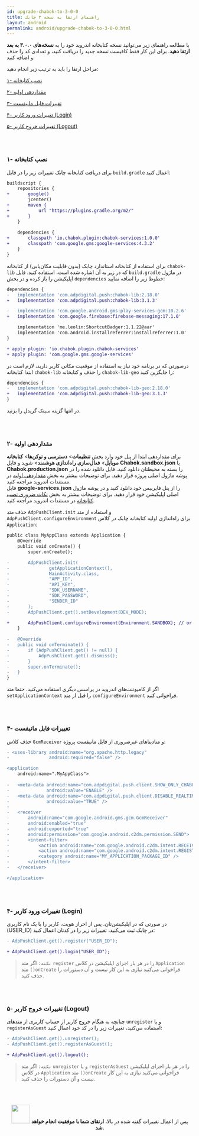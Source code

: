 ```yaml
---
id: upgrade-chabok-to-3-0-0
title: راهنمای ارتقا به نسخه ۳ چابک
layout: android
permalink: android/upgrade-chabok-to-3-0-0.html
---
```


با مطالعه راهنمای زیر می‌توانید نسخه کتابخانه اندروید خود را به **نسخه‌های ۳.۰.۰ به بعد ارتقا دهید**. برای این کار فقط کافیست نسخه جدید را دریافت کنید، و تعدادی کد را حذف و اضافه کنید.

مراحل ارتقا را باید به ترتیب زیر انجام دهید:

[۱- نصب کتابخانه](/android/upgrade-chabok-to-3-0-0.html#۱--نصب-کتابخانه)

[۲- مقداردهی اولیه](/android/upgrade-chabok-to-3-0-0.html#۲--مقداردهی-اولیه)

[۳- تغییرات فایل مانیفست](/android/upgrade-chabok-to-3-0-0.html#۳--تغییرات-فایل-مانیفست)

[۴- تغییرات ورود کاربر (Login)](/android/upgrade-chabok-to-3-0-0.html#۴--تغییرات-ورود-کاربر-login)

[۵- تغییرات خروج کاربر (Logout)](/android/upgrade-chabok-to-3-0-0.html#۵--تغییرات-خروج-کاربر-logout)

<br><br>

### ۱- نصب کتابخانه

برای دریافت کتابخانه چابک تغییرات زیر را در فایل `build.gradle` اعمال کنید:

```diff
buildscript {
    repositories {
+       google()
        jcenter()
+       maven {
+           url "https://plugins.gradle.org/m2/" 
+       }
    }
    
    dependencies {    
+       classpath 'io.chabok.plugin:chabok-services:1.0.0'
+       classpath 'com.google.gms:google-services:4.3.2'
    }
}
```

برای استفاده از کتابخانه استاندارد چابک (بدون قابلیت مکان‌یابی) از کتابخانه `chabok-lib` که در زیر به آن اشاره‌ شده است، استفاده کنید.
فایل `build.gradle` در ماژول اپلیکیشن را باز کرده و در بخش `dependencies` خطوط زیر را اضافه نمایید:

```diff
dependencies {
-   implementation 'com.adpdigital.push:chabok-lib:2.18.0'
+   implementation 'com.adpdigital.push:chabok-lib:3.1.3'

-   implementation 'com.google.android.gms:play-services-gcm:10.2.6'
+   implementation 'com.google.firebase:firebase-messaging:17.1.0'

    implementation 'me.leolin:ShortcutBadger:1.1.22@aar'
    implementation 'com.android.installreferrer:installreferrer:1.0'
}

+ apply plugin: 'io.chabok.plugin.chabok-services'
+ apply plugin: 'com.google.gms.google-services'
```

درصورتی که در برنامه خود نیاز به استفاده از موقعیت مکانی کاربر دارید، لازم است در ابتدا کتابخانه `chabok-lib` را حذف و کتابخانه `chabok-lib-geo` را جایگزین کنید:

```diff
dependencies {
-   implementation 'com.adpdigital.push:chabok-lib-geo:2.18.0'
+   implementation 'com.adpdigital.push:chabok-lib-geo:3.1.3'
}
```

در انتها گزینه سینک گریدل را بزنید.

<br><br>

### ۲- مقداردهی اولیه

برای مقداردهی ابتدا از پنل خود وارد بخش **تنظیمات**> **دسترسی و توکن‌ها**> **کتابخانه موبایل**> **فعال‌سازی راه‌اندازی هوشمند**> شوید و فایل **Chabok.sandbox.json** یا **Chabok.production.json** را بسته به محیطتان دانلود کنید. 
فایل دانلود شده را در پوشه ماژول اصلی پروژه قرار دهید. 
برای توضیحات بیشتر به بخش [مقداردهی اولیه](/android/sdk-setup.html#۲--مقداردهی-اولیه-initialize) در مستندات اندروید مراجعه کنید.
<br>
فایل **google-services.json** را از پنل فایربیس خود دانلود کنید و در پوشه ماژول اصلی اپلیکیشن خود قرار دهید. 
برای توضیحات بیشتر به بخش [نکات ضروری نصب کتابخانه](/android/sdk-setup.html#نکات-ضروری-نصب-کتابخانه) در مستندات اندروید مراجعه کنید.
<br>

حذف متد `AdpPushClient.init` و استفاده از متد `AdpPushClient.configureEnvironment` برای راه‌اندازی اولیه کتابخانه چابک در کلاس `Application`:

```diff
public class MyAppClass extends Application {
    @Override
    public void onCreate() {
        super.onCreate();  

-       AdpPushClient.init(
-               getApplicationContext(),
-               MainActivity.class,
-               "APP_ID",
-               "API_KEY",
-               "SDK_USERNAME",
-               "SDK_PASSWORD",
-               "SENDER_ID"
-       ); 
-       AdpPushClient.get().setDevelopment(DEV_MODE);

+       AdpPushClient.configureEnvironment(Environment.SANDBOX); // or PEODUCTION
    }
 
-   @Override
-   public void onTerminate() {
-       if (AdpPushClient.get() != null) {
-           AdpPushClient.get().dismiss();
-       }
-       super.onTerminate();
-   }
}
```

اگر از کامپوننت‌های اندروید در پراسس دیگری استفاده می‌کنید. حتما متد `setApplicationContext` را قبل از متد `configureEnvironment` فراخوانی کنید.

<br><br>

### ۳- تغییرات فایل مانیفست

حذف کلاس `GcmReceiver` و متادیتاهای غیرضروری از فایل مانیفست پروژه:

```diff
- <uses-library android:name="org.apache.http.legacy"
-               android:required="false" />   

<application
    android:name=".MyAppClass">
    
-   <meta-data android:name="com.adpdigital.push.client.SHOW_ONLY_CHABOK_NOTIFICATIONS"
-              android:value="ENABLE" />
-   <meta-data android:name="com.adpdigital.push.client.DISABLE_REALTIME"
-              android:value="TRUE" />
-
-   <receiver
-       android:name="com.google.android.gms.gcm.GcmReceiver"
-       android:enabled="true"
-       android:exported="true"
-       android:permission="com.google.android.c2dm.permission.SEND">
-       <intent-filter>
-           <action android:name="com.google.android.c2dm.intent.RECEIVE" />
-           <action android:name="com.google.android.c2dm.intent.REGISTRATION" />
-           <category android:name="MY_APPLICATION_PACKAGE_ID" />
-       </intent-filter>
-   </receiver>

</application>
```

<br><br>

### ۴- تغییرات ورود کاربر (Login)

در صورتی که در اپلیکیشن‌تان، پس از احراز هویت، کاربر را با یک نام کاربری (USER_ID) در چابک ثبت می‌کنید، تغییرات زیر را در کدتان اعمال کنید:

```diff
- AdpPushClient.get().register("USER_ID");

+ AdpPushClient.get().login("USER_ID"); 
```

> `نکته:` اگر متد `register` را در هر بار اجرای اپلیکیشن در کلاس `Application` متد `()onCreate` فراخوانی می‌کنید نیازی به این کار نیست و آن دستورات را حذف کنید.

<br><br>

### ۵- تغییرات خروج کاربر (Logout)

چنانچه به هنگام خروج کاربر از حساب کاربری از متدهای `unregister` و یا `registerAsGuest` استفاده می‌کنید، تغییرات زیر را در کد خود اعمال کنید:

```diff
- AdpPushClient.get().unregister();
- AdpPushClient.get().registerAsGuest();

+ AdpPushClient.get().logout();
```

> `نکته:` اگر متد `unregister` و یا `registerAsGuest` را در هر بار اجرای اپلیکیشن در کلاس `Application` متد `()onCreate` فراخوانی می‌کنید نیازی به این کار نیست و آن دستورات را حذف کنید.

<br><br>

<p style="text-align: center;">
    <img src="http://uupload.ir/files/l3ij_done.jpg" style="height:50px;" />
    پس از اعمال تغییرات گفته شده در بالا، <b>ارتقای شما با موفقیت انجام خواهد شد.</b>
</p>
